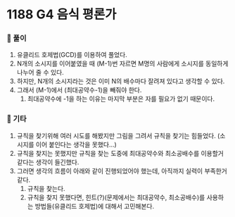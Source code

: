 # 1188 G4 음식 평론가

### 📂 풀이
1. 유클리드 호제법(GCD)를 이용하여 풀었다.
2. N개의 소시지를 이어붙였을 때 (M-1)번 자르면 M명의 사람에게 소시지를 동일하게 나누어 줄 수 있다.
3. 하지만, N개의 소시지라는 것은 이미 N의 배수마다 잘려져 있다고 생각할 수 있다.
4. 그래서 (M-1)에서 (최대공약수-1)을 빼줘야 한다.
    1. 최대공약수에 -1을 하는 이유는 마지막 부분은 자를 필요가 없기 때문이다.

### 📌 기타
1. 규칙을 찾기위해 여러 시도를 해봤지만 그림을 그려서 규칙을 찾기는 힘들었다. (소시지를 이어 붙인다는 생각을 못했다...)
2. 규칙을 찾지는 못했지만 규칙을 찾는 도중에 최대공약수와 최소공배수를 이용할거 같다는 생각이 들긴했다.
3. 그러면 생각의 흐름이 아래와 같이 진행되었어야 했는데, 아직까지 실력이 부족한거 같다.
    1. 규칙을 찾는다.
    2. 규칙을 찾지 못했다면, 힌트(?)(문제에서는 최대공약수, 최소공배수)를 사용하는 방법들(유클리드 호제법)에 대해서 고민해본다.